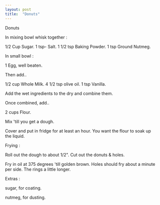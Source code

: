 ```yaml
---
layout: post
title:  "Donuts"
---
```


Donuts

In mixing bowl whisk together :

1/2 Cup Sugar.
1 tsp- Salt.
1 1/2 tsp Baking Powder.
1 tsp Ground Nutmeg.

In small bowl :

1 Egg, well beaten.

Then add..

1/2 cup Whole Milk.
4 1/2 tsp olive oil.
1 tsp Vanilla.

Add the wet ingredients to the dry and combine them.

Once combined, add..

2 cups Flour.

Mix 'till you get a dough.

Cover and put in fridge for at least an hour. You want the flour to soak up the liquid.

Frying :

Roll out the dough to about 1/2". Cut out the donuts & holes.

Fry in oil at 375 degrees 'till golden brown. Holes should fry about a minute per side. The rings a little longer.

Extras :

sugar, for coating.

nutmeg, for dusting.

